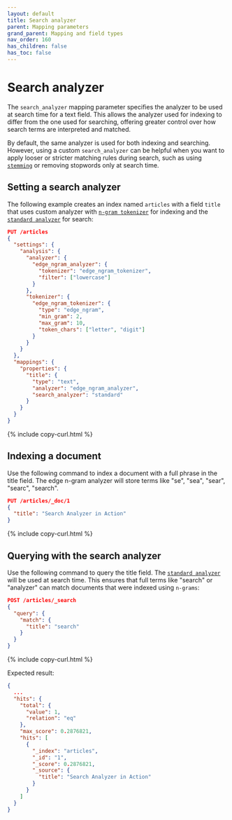 ```yaml
---
layout: default
title: Search analyzer
parent: Mapping parameters
grand_parent: Mapping and field types
nav_order: 160
has_children: false
has_toc: false
---
```


# Search analyzer

The `search_analyzer` mapping parameter specifies the analyzer to be used at search time for a text field. This allows the analyzer used for indexing to differ from the one used for searching, offering greater control over how search terms are interpreted and matched.

By default, the same analyzer is used for both indexing and searching. However, using a custom `search_analyzer` can be helpful when you want to apply looser or stricter matching rules during search, such as using [`stemming`]({{site.url}}{{site.baseurl}}/analyzers/stemming/) or removing stopwords only at search time.

## Setting a search analyzer

The following example creates an index named `articles` with a field `title` that uses custom analyzer with [`n-gram tokenizer`]({{site.url}}{{site.baseurl}}/analyzers/tokenizers/ngram/) for indexing and the [`standard analyzer`]({{site.url}}{{site.baseurl}}/analyzers/supported-analyzers/standard/) for search:

```json
PUT /articles
{
  "settings": {
    "analysis": {
      "analyzer": {
        "edge_ngram_analyzer": {
          "tokenizer": "edge_ngram_tokenizer",
          "filter": ["lowercase"]
        }
      },
      "tokenizer": {
        "edge_ngram_tokenizer": {
          "type": "edge_ngram",
          "min_gram": 2,
          "max_gram": 10,
          "token_chars": ["letter", "digit"]
        }
      }
    }
  },
  "mappings": {
    "properties": {
      "title": {
        "type": "text",
        "analyzer": "edge_ngram_analyzer",
        "search_analyzer": "standard"
      }
    }
  }
}
```
{% include copy-curl.html %}

## Indexing a document

Use the following command to index a document with a full phrase in the title field. The edge n-gram analyzer will store terms like "se", "sea", "sear", "searc", "search".

```json
PUT /articles/_doc/1
{
  "title": "Search Analyzer in Action"
}
```
{% include copy-curl.html %}

## Querying with the search analyzer

Use the following command to query the title field. The [`standard analyzer`]({{site.url}}{{site.baseurl}}/analyzers/supported-analyzers/standard/) will be used at search time. This ensures that full terms like "search" or "analyzer" can match documents that were indexed using `n-grams`:

```json
POST /articles/_search
{
  "query": {
    "match": {
      "title": "search"
    }
  }
}
```
{% include copy-curl.html %}

Expected result:

```json
{
  ...
  "hits": {
    "total": {
      "value": 1,
      "relation": "eq"
    },
    "max_score": 0.2876821,
    "hits": [
      {
        "_index": "articles",
        "_id": "1",
        "_score": 0.2876821,
        "_source": {
          "title": "Search Analyzer in Action"
        }
      }
    ]
  }
}
```
